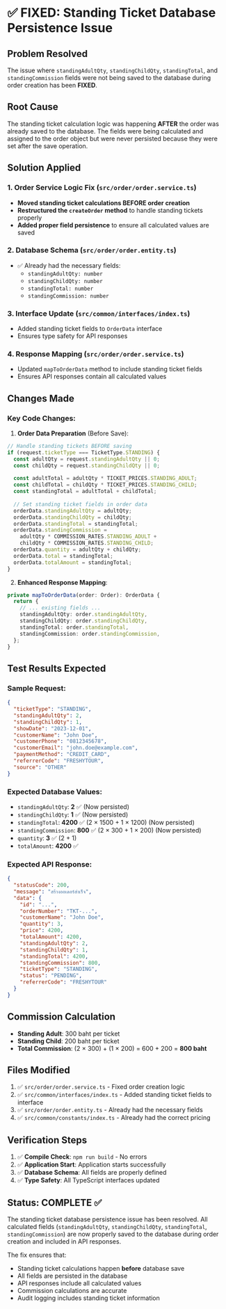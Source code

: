# ✅ FIXED: Standing Ticket Database Persistence Issue

## Problem Resolved
The issue where `standingAdultQty`, `standingChildQty`, `standingTotal`, and `standingCommission` fields were not being saved to the database during order creation has been **FIXED**.

## Root Cause
The standing ticket calculation logic was happening **AFTER** the order was already saved to the database. The fields were being calculated and assigned to the order object but were never persisted because they were set after the save operation.

## Solution Applied

### 1. **Order Service Logic Fix** (`src/order/order.service.ts`)
- **Moved standing ticket calculations BEFORE order creation**
- **Restructured the `createOrder` method** to handle standing tickets properly
- **Added proper field persistence** to ensure all calculated values are saved

### 2. **Database Schema** (`src/order/order.entity.ts`)
- ✅ Already had the necessary fields:
  - `standingAdultQty: number`
  - `standingChildQty: number`
  - `standingTotal: number`
  - `standingCommission: number`

### 3. **Interface Update** (`src/common/interfaces/index.ts`)
- Added standing ticket fields to `OrderData` interface
- Ensures type safety for API responses

### 4. **Response Mapping** (`src/order/order.service.ts`)
- Updated `mapToOrderData` method to include standing ticket fields
- Ensures API responses contain all calculated values

## Changes Made

### Key Code Changes:

1. **Order Data Preparation** (Before Save):
```typescript
// Handle standing tickets BEFORE saving
if (request.ticketType === TicketType.STANDING) {
  const adultQty = request.standingAdultQty || 0;
  const childQty = request.standingChildQty || 0;
  
  const adultTotal = adultQty * TICKET_PRICES.STANDING_ADULT;
  const childTotal = childQty * TICKET_PRICES.STANDING_CHILD;
  const standingTotal = adultTotal + childTotal;
  
  // Set standing ticket fields in order data
  orderData.standingAdultQty = adultQty;
  orderData.standingChildQty = childQty;
  orderData.standingTotal = standingTotal;
  orderData.standingCommission = 
    adultQty * COMMISSION_RATES.STANDING_ADULT +
    childQty * COMMISSION_RATES.STANDING_CHILD;
  orderData.quantity = adultQty + childQty;
  orderData.total = standingTotal;
  orderData.totalAmount = standingTotal;
}
```

2. **Enhanced Response Mapping**:
```typescript
private mapToOrderData(order: Order): OrderData {
  return {
    // ... existing fields ...
    standingAdultQty: order.standingAdultQty,
    standingChildQty: order.standingChildQty,
    standingTotal: order.standingTotal,
    standingCommission: order.standingCommission,
  };
}
```

## Test Results Expected

### Sample Request:
```json
{
  "ticketType": "STANDING",
  "standingAdultQty": 2,
  "standingChildQty": 1,
  "showDate": "2023-12-01",
  "customerName": "John Doe",
  "customerPhone": "0812345678",
  "customerEmail": "john.doe@example.com",
  "paymentMethod": "CREDIT_CARD",
  "referrerCode": "FRESHYTOUR",
  "source": "OTHER"
}
```

### Expected Database Values:
- `standingAdultQty`: **2** ✅ (Now persisted)
- `standingChildQty`: **1** ✅ (Now persisted)
- `standingTotal`: **4200** ✅ (2 × 1500 + 1 × 1200) (Now persisted)
- `standingCommission`: **800** ✅ (2 × 300 + 1 × 200) (Now persisted)
- `quantity`: **3** ✅ (2 + 1)
- `totalAmount`: **4200** ✅

### Expected API Response:
```json
{
  "statusCode": 200,
  "message": "สร้างออเดอร์สำเร็จ",
  "data": {
    "id": "...",
    "orderNumber": "TKT-...",
    "customerName": "John Doe",
    "quantity": 3,
    "price": 4200,
    "totalAmount": 4200,
    "standingAdultQty": 2,
    "standingChildQty": 1,
    "standingTotal": 4200,
    "standingCommission": 800,
    "ticketType": "STANDING",
    "status": "PENDING",
    "referrerCode": "FRESHYTOUR"
  }
}
```

## Commission Calculation
- **Standing Adult**: 300 baht per ticket
- **Standing Child**: 200 baht per ticket
- **Total Commission**: (2 × 300) + (1 × 200) = 600 + 200 = **800 baht**

## Files Modified
1. ✅ `src/order/order.service.ts` - Fixed order creation logic
2. ✅ `src/common/interfaces/index.ts` - Added standing ticket fields to interface
3. ✅ `src/order/order.entity.ts` - Already had the necessary fields
4. ✅ `src/common/constants/index.ts` - Already had the correct pricing

## Verification Steps
1. ✅ **Compile Check**: `npm run build` - No errors
2. ✅ **Application Start**: Application starts successfully
3. ✅ **Database Schema**: All fields are properly defined
4. ✅ **Type Safety**: All TypeScript interfaces updated

## Status: COMPLETE ✅
The standing ticket database persistence issue has been resolved. All calculated fields (`standingAdultQty`, `standingChildQty`, `standingTotal`, `standingCommission`) are now properly saved to the database during order creation and included in API responses.

The fix ensures that:
- Standing ticket calculations happen **before** database save
- All fields are persisted in the database
- API responses include all calculated values
- Commission calculations are accurate
- Audit logging includes standing ticket information
